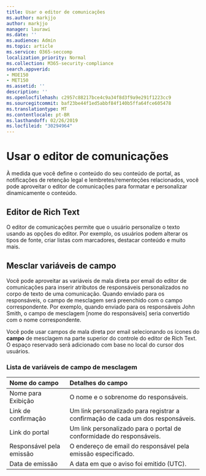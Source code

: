 ```yaml
---
title: Usar o editor de comunicações
ms.author: markjjo
author: markjjo
manager: laurawi
ms.date: ''
ms.audience: Admin
ms.topic: article
ms.service: O365-seccomp
localization_priority: Normal
ms.collection: M365-security-compliance
search.appverid:
- MOE150
- MET150
ms.assetid: ''
description: ''
ms.openlocfilehash: c2957c88217bce4c9a34f8d3f9a9e291f1223cc9
ms.sourcegitcommit: baf23be44f1ed5abbf84f140b5ffa64fce605478
ms.translationtype: MT
ms.contentlocale: pt-BR
ms.lasthandoff: 02/26/2019
ms.locfileid: "30294964"
---
```

# <a name="use-the-communications-editor"></a>Usar o editor de comunicações

À medida que você define o conteúdo do seu conteúdo de portal, as notificações de retenção legal e lembretes/rementeções relacionados, você pode aproveitar o editor de comunicações para formatar e personalizar dinamicamente o conteúdo.

## <a name="rich-text-editor"></a>Editor de Rich Text 

O editor de comunicações permite que o usuário personalize o texto usando as opções do editor. Por exemplo, os usuários podem alterar os tipos de fonte, criar listas com marcadores, destacar conteúdo e muito mais. 

## <a name="merge-field-variables"></a>Mesclar variáveis de campo

Você pode aproveitar as variáveis de mala direta por email do editor de comunicações para inserir atributos de responsáveis personalizados no corpo de texto de uma comunicação. Quando enviado para os responsáveis, o campo de mesclagem será preenchido com o campo correspondente. Por exemplo, quando enviado para os responsáveis John Smith, o campo de mesclagem [nome do responsáveis] seria convertido com o nome correspondente. 

Você pode usar campos de mala direta por email selecionando os ícones do **campo** de mesclagem na parte superior do controle do editor de Rich Text. O espaço reservado será adicionado com base no local do cursor dos usuários. 

### <a name="list-of-merge-field-variables"></a>Lista de variáveis de campo de mesclagem

| Nome do campo                  | Detalhes do campo | 
| :------------------- | :------------------- |
| Nome para Exibição  | O nome e o sobrenome do responsáveis. | 
| Link de confirmação | Um link personalizado para registrar a confirmação de cada um dos responsáveis.|                 |
| Link do portal     | Um link personalizado para o portal de conformidade do responsáveis.|                |
| Responsável pela emissão                   | O endereço de email do responsável pela emissão especificado.|                   |
| Data de emissão                   | A data em que o aviso foi emitido (UTC).              |